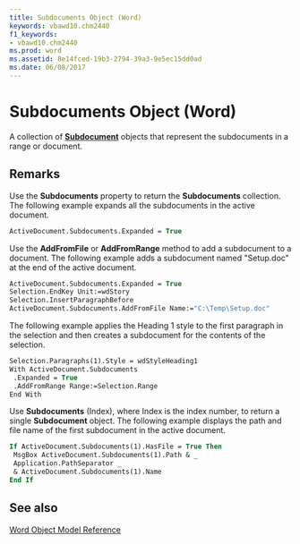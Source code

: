 ```yaml
---
title: Subdocuments Object (Word)
keywords: vbawd10.chm2440
f1_keywords:
- vbawd10.chm2440
ms.prod: word
ms.assetid: 8e14fced-19b3-2794-39a3-9e5ec15dd0ad
ms.date: 06/08/2017
---
```



# Subdocuments Object (Word)

A collection of  **[Subdocument](Word.Subdocument.md)** objects that represent the subdocuments in a range or document.


## Remarks

Use the  **Subdocuments** property to return the **Subdocuments** collection. The following example expands all the subdocuments in the active document.


```vb
ActiveDocument.Subdocuments.Expanded = True
```

Use the  **AddFromFile** or **AddFromRange** method to add a subdocument to a document. The following example adds a subdocument named "Setup.doc" at the end of the active document.




```vb
ActiveDocument.Subdocuments.Expanded = True 
Selection.EndKey Unit:=wdStory 
Selection.InsertParagraphBefore 
ActiveDocument.Subdocuments.AddFromFile Name:="C:\Temp\Setup.doc"
```

The following example applies the Heading 1 style to the first paragraph in the selection and then creates a subdocument for the contents of the selection.




```vb
Selection.Paragraphs(1).Style = wdStyleHeading1 
With ActiveDocument.Subdocuments 
 .Expanded = True 
 .AddFromRange Range:=Selection.Range 
End With
```

Use  **Subdocuments** (Index), where Index is the index number, to return a single **Subdocument** object. The following example displays the path and file name of the first subdocument in the active document.




```vb
If ActiveDocument.Subdocuments(1).HasFile = True Then 
 MsgBox ActiveDocument.Subdocuments(1).Path & _ 
 Application.PathSeparator _ 
 & ActiveDocument.Subdocuments(1).Name 
End If
```


## See also



[Word Object Model Reference](./overview/Word/object-model.md)

